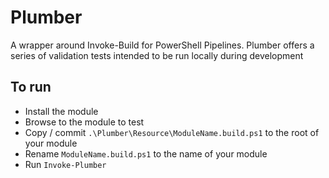 # Plumber

A wrapper around Invoke-Build for PowerShell Pipelines.
Plumber offers a series of validation tests intended to be run locally during development

## To run

- Install the module
- Browse to the module to test
- Copy / commit `.\Plumber\Resource\ModuleName.build.ps1` to the root of your module
- Rename `ModuleName.build.ps1` to the name of your module
- Run `Invoke-Plumber`
